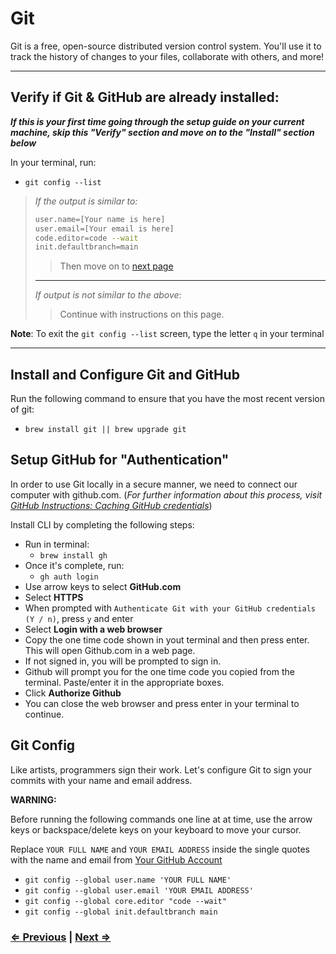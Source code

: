 # Git

Git is a free, open-source distributed version control system. You'll use it to track the history of changes to your files, collaborate with others, and more!

---

## Verify if Git & GitHub are already installed:

**_If this is your first time going through the setup guide on your current machine, skip this "Verify" section and move on to the "Install" section below_**

In your terminal, run:

- `git config --list`

>_If the output is similar to:_
>
> ```bash
> user.name=[Your name is here]
> user.email=[Your email is here]
> code.editor=code --wait
> init.defaultbranch=main
> ```
>
>> Then move on to [next page](./4-tree.md)
> ---
> _If output is not similar to the above_:
>> Continue with instructions on this page.

**Note**: To exit the `git config --list` screen, type the letter `q` in your terminal

---

## Install and Configure Git and GitHub

Run the following command to ensure that you have the most recent version of git:

- `brew install git || brew upgrade git`

## Setup GitHub for "Authentication"

In order to use Git locally in a secure manner, we need to connect our computer with github.com. (_For further information about this process, visit [GitHub Instructions: Caching GitHub credentials](https://docs.github.com/en/get-started/getting-started-with-git/caching-your-github-credentials-in-git)_)

Install CLI by completing the following steps:

- Run in terminal:
  - `brew install gh`
- Once it's complete, run:
  - `gh auth login`
- Use arrow keys to select **GitHub.com**
- Select **HTTPS**
- When prompted with `Authenticate Git with your GitHub credentials (Y / n)`,   press `y` and enter
- Select **Login with a web browser**
- Copy the one time code shown in yout terminal and then press enter.  This will open Github.com in a web page.
- If not signed in, you will be prompted to sign in.
- Github will prompt you for the one time code you copied from the terminal.  Paste/enter it in the appropriate boxes.
- Click **Authorize Github**
- You can close the web browser and press enter in your terminal to continue.

## Git Config

Like artists, programmers sign their work. Let's configure Git to sign your commits with your name and email address.

**WARNING:**

Before running the following commands one line at at time, use the arrow keys or backspace/delete keys on your keyboard to move your cursor.

Replace `YOUR FULL NAME` and `YOUR EMAIL ADDRESS` inside the single quotes with the name and email from [Your GitHub Account](https://github.com/settings/profile)

- `git config --global user.name 'YOUR FULL NAME'`
- `git config --global user.email 'YOUR EMAIL ADDRESS'`
- `git config --global core.editor "code --wait"`
- `git config --global init.defaultbranch main`

### [⇐ Previous](./3-homebrew.md) | [Next ⇒](./5-tree.md)
